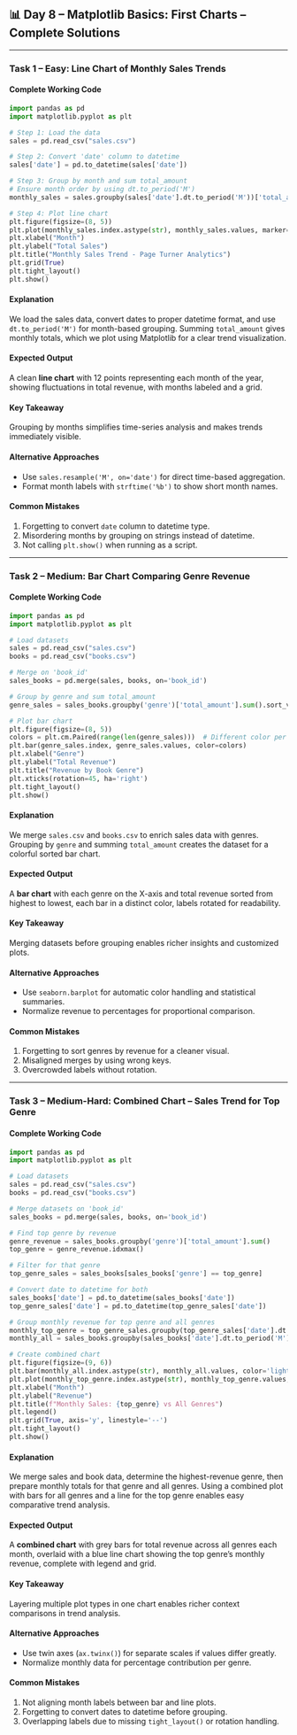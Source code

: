 ## 📊 Day 8 – Matplotlib Basics: First Charts – Complete Solutions

---

### **Task 1 – Easy: Line Chart of Monthly Sales Trends**

#### **Complete Working Code**
```python
import pandas as pd
import matplotlib.pyplot as plt

# Step 1: Load the data
sales = pd.read_csv("sales.csv")

# Step 2: Convert 'date' column to datetime
sales['date'] = pd.to_datetime(sales['date'])

# Step 3: Group by month and sum total_amount
# Ensure month order by using dt.to_period('M')
monthly_sales = sales.groupby(sales['date'].dt.to_period('M'))['total_amount'].sum()

# Step 4: Plot line chart
plt.figure(figsize=(8, 5))
plt.plot(monthly_sales.index.astype(str), monthly_sales.values, marker='o', linestyle='-')
plt.xlabel("Month")
plt.ylabel("Total Sales")
plt.title("Monthly Sales Trend - Page Turner Analytics")
plt.grid(True)
plt.tight_layout()
plt.show()
```

#### **Explanation**
We load the sales data, convert dates to proper datetime format, and use `dt.to_period('M')` for month-based grouping. Summing `total_amount` gives monthly totals, which we plot using Matplotlib for a clear trend visualization.

#### **Expected Output**
A clean **line chart** with 12 points representing each month of the year, showing fluctuations in total revenue, with months labeled and a grid.

#### **Key Takeaway**
Grouping by months simplifies time-series analysis and makes trends immediately visible.

#### **Alternative Approaches**
- Use `sales.resample('M', on='date')` for direct time-based aggregation.
- Format month labels with `strftime('%b')` to show short month names.

#### **Common Mistakes**
1. Forgetting to convert `date` column to datetime type.
2. Misordering months by grouping on strings instead of datetime.
3. Not calling `plt.show()` when running as a script.

---

### **Task 2 – Medium: Bar Chart Comparing Genre Revenue**

#### **Complete Working Code**
```python
import pandas as pd
import matplotlib.pyplot as plt

# Load datasets
sales = pd.read_csv("sales.csv")
books = pd.read_csv("books.csv")

# Merge on 'book_id'
sales_books = pd.merge(sales, books, on='book_id')

# Group by genre and sum total_amount
genre_sales = sales_books.groupby('genre')['total_amount'].sum().sort_values(ascending=False)

# Plot bar chart
plt.figure(figsize=(8, 5))
colors = plt.cm.Paired(range(len(genre_sales)))  # Different color per bar
plt.bar(genre_sales.index, genre_sales.values, color=colors)
plt.xlabel("Genre")
plt.ylabel("Total Revenue")
plt.title("Revenue by Book Genre")
plt.xticks(rotation=45, ha='right')
plt.tight_layout()
plt.show()
```

#### **Explanation**
We merge `sales.csv` and `books.csv` to enrich sales data with genres. Grouping by `genre` and summing `total_amount` creates the dataset for a colorful sorted bar chart.

#### **Expected Output**
A **bar chart** with each genre on the X-axis and total revenue sorted from highest to lowest, each bar in a distinct color, labels rotated for readability.

#### **Key Takeaway**
Merging datasets before grouping enables richer insights and customized plots.

#### **Alternative Approaches**
- Use `seaborn.barplot` for automatic color handling and statistical summaries.
- Normalize revenue to percentages for proportional comparison.

#### **Common Mistakes**
1. Forgetting to sort genres by revenue for a cleaner visual.
2. Misaligned merges by using wrong keys.
3. Overcrowded labels without rotation.

---

### **Task 3 – Medium-Hard: Combined Chart – Sales Trend for Top Genre**

#### **Complete Working Code**
```python
import pandas as pd
import matplotlib.pyplot as plt

# Load datasets
sales = pd.read_csv("sales.csv")
books = pd.read_csv("books.csv")

# Merge datasets on 'book_id'
sales_books = pd.merge(sales, books, on='book_id')

# Find top genre by revenue
genre_revenue = sales_books.groupby('genre')['total_amount'].sum()
top_genre = genre_revenue.idxmax()

# Filter for that genre
top_genre_sales = sales_books[sales_books['genre'] == top_genre]

# Convert date to datetime for both
sales_books['date'] = pd.to_datetime(sales_books['date'])
top_genre_sales['date'] = pd.to_datetime(top_genre_sales['date'])

# Group monthly revenue for top genre and all genres
monthly_top_genre = top_genre_sales.groupby(top_genre_sales['date'].dt.to_period('M'))['total_amount'].sum()
monthly_all = sales_books.groupby(sales_books['date'].dt.to_period('M'))['total_amount'].sum()

# Create combined chart
plt.figure(figsize=(9, 6))
plt.bar(monthly_all.index.astype(str), monthly_all.values, color='lightgray', label='All Genres')
plt.plot(monthly_top_genre.index.astype(str), monthly_top_genre.values, color='blue', marker='o', label=top_genre)
plt.xlabel("Month")
plt.ylabel("Revenue")
plt.title(f"Monthly Sales: {top_genre} vs All Genres")
plt.legend()
plt.grid(True, axis='y', linestyle='--')
plt.tight_layout()
plt.show()
```

#### **Explanation**
We merge sales and book data, determine the highest-revenue genre, then prepare monthly totals for that genre and all genres. Using a combined plot with bars for all genres and a line for the top genre enables easy comparative trend analysis.

#### **Expected Output**
A **combined chart** with grey bars for total revenue across all genres each month, overlaid with a blue line chart showing the top genre’s monthly revenue, complete with legend and grid.

#### **Key Takeaway**
Layering multiple plot types in one chart enables richer context comparisons in trend analysis.

#### **Alternative Approaches**
- Use twin axes (`ax.twinx()`) for separate scales if values differ greatly.
- Normalize monthly data for percentage contribution per genre.

#### **Common Mistakes**
1. Not aligning month labels between bar and line plots.
2. Forgetting to convert dates to datetime before grouping.
3. Overlapping labels due to missing `tight_layout()` or rotation handling.